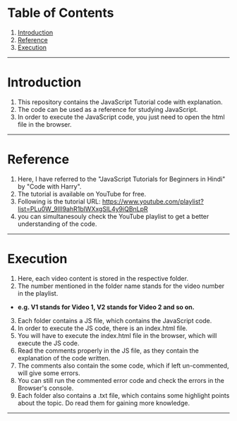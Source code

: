 # Table of Contents
1. [Introduction](#introduction)
2. [Reference](#reference)
3. [Execution](#execution)

***

# Introduction

1. This repository contains the JavaScript Tutorial code with explanation.
2. The code can be used as a reference for studying JavaScript.
3. In order to execute the JavaScript code, you just need to open the html file in the browser.

***

# Reference

1. Here, I have referred to the "JavaScript Tutorials for Beginners in Hindi" by "Code with Harry".
2. The tutorial is available on YouTube for free.
3. Following is the tutorial URL: https://www.youtube.com/playlist?list=PLu0W_9lII9ahR1blWXxgSlL4y9iQBnLpR
4. you can simultanesouly check the YouTube playlist to get a better understanding of the code.

***

# Execution

1. Here, each video content is stored in the respective folder.
2. The number mentioned in the folder name stands for the video number in the playlist.
* **e.g. V1 stands for Video 1, V2 stands for Video 2 and so on.**
3. Each folder contains a  JS file, which contains the JavaScript code.
4. In order to execute the JS code, there is an index.html file.
5. You will have to execute the index.html file in the browser, which will execute the JS code.
6. Read the comments properly in the JS file, as they contain the explanation of the code written.
7. The comments also contain the some code, which if left un-commented, will give some errors.
8. You can still run the commented error code and check the errors in the Browser's console.
9. Each folder also contains a .txt file, which contains some highlight points about the topic. Do read them for gaining more knowledge.

***